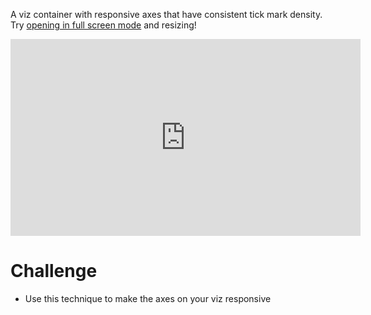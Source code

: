 A viz container with responsive axes that have consistent
tick mark density. Try
[opening in full screen mode](https://vizhub.com/curran/8a596d3b83374cceaa320d0e00127d98?mode=embed)
and resizing!

<iframe width="560" height="315" src="https://www.youtube-nocookie.com/embed/1TfQZhLBQfc?si=7iDvBZasaTwQWU67" title="YouTube video player" frameborder="0" allow="accelerometer; autoplay; clipboard-write; encrypted-media; gyroscope; picture-in-picture; web-share" allowfullscreen></iframe>

# Challenge

- Use this technique to make the axes on your viz responsive
